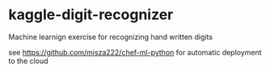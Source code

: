 kaggle-digit-recognizer
=======================

Machine learnign exercise for recognizing hand written digits

see https://github.com/misza222/chef-ml-python for automatic deployment to the cloud
